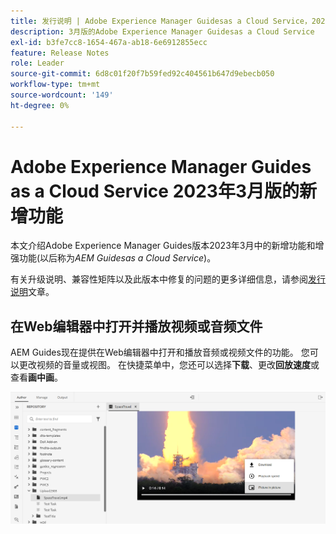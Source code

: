```yaml
---
title: 发行说明 | Adobe Experience Manager Guidesas a Cloud Service，2023年3月版
description: 3月版的Adobe Experience Manager Guidesas a Cloud Service
exl-id: b3fe7cc8-1654-467a-ab18-6e6912855ecc
feature: Release Notes
role: Leader
source-git-commit: 6d8c01f20f7b59fed92c404561b647d9ebecb050
workflow-type: tm+mt
source-wordcount: '149'
ht-degree: 0%

---
```



# Adobe Experience Manager Guides as a Cloud Service 2023年3月版的新增功能

本文介绍Adobe Experience Manager Guides版本2023年3月中的新增功能和增强功能(以后称为&#x200B;*AEM Guidesas a Cloud Service*)。

有关升级说明、兼容性矩阵以及此版本中修复的问题的更多详细信息，请参阅[发行说明](release-notes-2023-3-0.md)文章。


## 在Web编辑器中打开并播放视频或音频文件

AEM Guides现在提供在Web编辑器中打开和播放音频或视频文件的功能。 您可以更改视频的音量或视图。 在快捷菜单中，您还可以选择&#x200B;**下载**、更改&#x200B;**回放速度**&#x200B;或查看&#x200B;**画中画**。

<img src="assets/video-web-editor.png" alt="播放视频" width="600">

